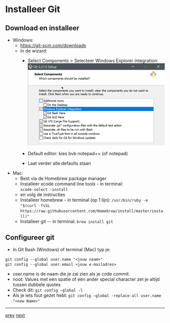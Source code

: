 # Installeer Git 

## Download en installeer 
* Windows: 
  * https://git-scm.com/downloads 
  * In de wizard:
    * Select Components >  Selecteer Windows Explorer integration:  
    ![img.png](images/git_setup.png)
      
    * Default editor: kies bvb notepad++ (of notepad)
    * Laat verder alle defaults staan
* Mac: 
  * Best via de Homebrew package manager 
  * Installeer xcode command line tools - in terminal:    
    ```xcode-select –install```    
  * en volg de instructies 
  * Installeer homebrew - in terminal (op 1 lijn): 
    ```/usr/bin/ruby -e "$(curl -fsSL https://raw.githubusercontent.com/Homebrew/install/master/install)"```
  * Installeer git -- in terminal: 
    ```brew install git```
    
## Configureer git 
* In Git Bash (Windows) of terminal (Mac) typ je:
```
git config --global user.name "<jouw naam>"
git config --global user.email <jouw e-mailadres>
```
* user.name is de naam die je zal zien als je code commit.
* noot: Values met een spatie of een ander special character zet je altijd tussen dubbele quotes
* Check dit:
    ```git config –global -l```
* Als je iets fout gezet hebt:
    ```git config –global -replace-all user.name "<new Name>"```

---
[prev](01_wat_is_git.md)
[next]()